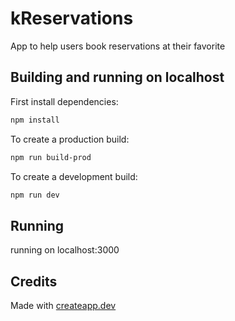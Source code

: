 # kReservations

App to help users book reservations at their favorite

## Building and running on localhost

First install dependencies:

```sh
npm install
```

To create a production build:

```sh
npm run build-prod
```

To create a development build:

```sh
npm run dev
```

## Running

running on localhost:3000

## Credits

Made with [createapp.dev](https://createapp.dev/)
